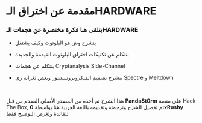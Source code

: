 # مقدمة عن اختراق الـHARDWARE

### بتلقى هنا فكرة مختصرة عن هجمات الـHARDWARE

 - بنشرح وش هو البلوتوث وكيف يشتغل
  
-  بنتكلم عن تكنيكات اختراق البلوتوث القيدمة والجديدة
 
 - بنتكلم عن هجمات Cryptanalysis Side-Channel
 
 -  بنشرح تصميم الميكروبروسيسور وبعض ثغراته زي Spectre و Meltdown
   <br>

  هذا الشرح تم أخذه من المصدر الأصلي المقدم من قبل **PandaSt0rm** على منصة Hack The Box,
 تم تفصيل الشرح وترجمته وتقديمه باللغة العربية هنا بواسطة **0xRushy** للفائدة ولغرض التوضيح فقط
